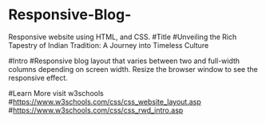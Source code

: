 # Responsive-Blog-
Responsive website using HTML, and CSS.
#Title
#Unveiling the Rich Tapestry of Indian Tradition: A Journey into Timeless Culture

#Intro
#Responsive blog layout that varies between two and full-width columns depending on screen width. Resize the browser window to see the responsive effect.

#Learn More visit w3schools 
#https://www.w3schools.com/css/css_website_layout.asp
#https://www.w3schools.com/css/css_rwd_intro.asp
